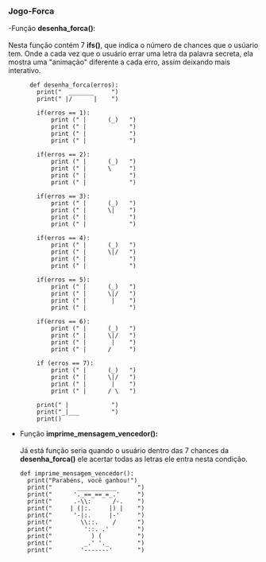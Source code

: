 ### Jogo-Forca

-Função **desenha_forca()**:<br><br>
 Nesta função contém 7 **ifs()**, que indica o número de chances que o usúario tem. Onde a cada vez que o usuário errar uma letra da palavra secreta,
 ela mostra uma "animação" diferente a cada erro, assim deixando mais interativo.
 
          def desenha_forca(erros):
            print("  _______     ")
            print(" |/      |    ")

            if(erros == 1):
                print (" |      (_)   ")
                print (" |            ")
                print (" |            ")
                print (" |            ")

            if(erros == 2):
                print (" |      (_)   ")
                print (" |      \     ")
                print (" |            ")
                print (" |            ")

            if(erros == 3):
                print (" |      (_)   ")
                print (" |      \|    ")
                print (" |            ")
                print (" |            ")

            if(erros == 4):
                print (" |      (_)   ")
                print (" |      \|/   ")
                print (" |            ")
                print (" |            ")

            if(erros == 5):
                print (" |      (_)   ")
                print (" |      \|/   ")
                print (" |       |    ")
                print (" |            ")

            if(erros == 6):
                print (" |      (_)   ")
                print (" |      \|/   ")
                print (" |       |    ")
                print (" |      /     ")

            if (erros == 7):
                print (" |      (_)   ")
                print (" |      \|/   ")
                print (" |       |    ")
                print (" |      / \   ")

            print(" |            ")
            print("_|___         ")
            print()

- Função **imprime_mensagem_vencedor():**<br><br>
Já está função seria quando o usuário dentro das 7 chances da **desenha_forca()**  ele acertar todas as letras ele entra nesta condição.


      def imprime_mensagem_vencedor():
        print("Parabéns, você ganhou!")
        print("       ___________      ")
        print("      '._==_==_=_.'     ")
        print("      .-\\:      /-.    ")
        print("     | (|:.     |) |    ")
        print("      '-|:.     |-'     ")
        print("        \\::.    /      ")
        print("         '::. .'        ")
        print("           ) (          ")
        print("         _.' '._        ")
        print("        '-------'       ")
